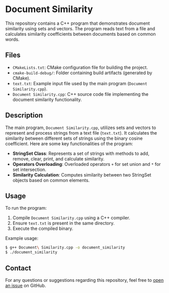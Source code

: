 # Document Similarity

This repository contains a C++ program that demonstrates document similarity using sets and vectors. The program reads text from a file and calculates similarity coefficients between documents based on common words.

## Files

- `CMakeLists.txt`: CMake configuration file for building the project.
- `cmake-build-debug/`: Folder containing build artifacts (generated by CMake).
- `text.txt`: Example input file used by the main program (`Document Similarity.cpp`).
- `Document Similarity.cpp`: C++ source code file implementing the document similarity functionality.

## Description

The main program, `Document Similarity.cpp`, utilizes sets and vectors to represent and process strings from a text file (`text.txt`). It calculates the similarity between different sets of strings using the binary cosine coefficient. Here are some key functionalities of the program:

- **StringSet Class**: Represents a set of strings with methods to add, remove, clear, print, and calculate similarity.
- **Operators Overloading**: Overloaded operators `+` for set union and `*` for set intersection.
- **Similarity Calculation**: Computes similarity between two StringSet objects based on common elements.

## Usage

To run the program:
1. Compile `Document Similarity.cpp` using a C++ compiler.
2. Ensure `text.txt` is present in the same directory.
3. Execute the compiled binary.

Example usage:
```bash
$ g++ Document\ Similarity.cpp -o document_similarity
$ ./document_similarity
```

## Contact

For any questions or suggestions regarding this repository, feel free to [open an issue](https://github.com/YassenAli/Document-Similarity/issues) on GitHub.
